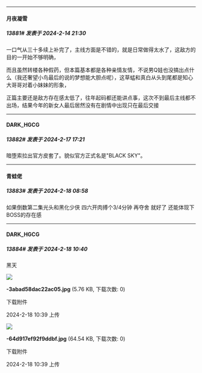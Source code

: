 
*****

####  月夜凝雪  
##### 13881#       发表于 2024-2-14 21:30

一口气从三十多续上补完了，主线方面是不错的，就是日常做得太水了，这敌方的目的一开始不够明确，

而且虽然转楼各种假药，但本篇基本都是各种亲情友情，不说男Q娃也没搞出点什么（我还奢望小鸟最后的说的梦想能大胆点呢），这草蜢和真白从头到尾都是知心大哥哥对着小妹妹的形象，

正篇主要还是敌方存在感太低了，往年起码都还能讲点事，这次不到最后主线都不出场，结果今年的新女人最后居然没有在剧情中出现只在最后交接


*****

####  DARK_HGCG  
##### 13882#       发表于 2024-2-17 17:21

暗堕索拉出官方皮套了。貌似官方正式名是"BLACK SKY"。


*****

####  青蛙佬  
##### 13883#       发表于 2024-2-18 08:58

如果倒数第二集光头和黑化少侠 四六开肉搏个3/4分钟 再夺舍 就好了 还能体现下BOSS的存在感 


*****

####  DARK_HGCG  
##### 13884#       发表于 2024-2-18 10:40

黑天

<img src="https://img.saraba1st.com/forum/202402/18/103947w5bbylzyl5hq2yzz.jpg" referrerpolicy="no-referrer">

<strong>-3abad58dac22ac05.jpg</strong> (5.76 KB, 下载次数: 0)

下载附件

2024-2-18 10:39 上传

<img src="https://img.saraba1st.com/forum/202402/18/103957ctsqbq32kjwe2zst.jpg" referrerpolicy="no-referrer">

<strong>-64d917ef92f9ddbf.jpg</strong> (64.54 KB, 下载次数: 0)

下载附件

2024-2-18 10:39 上传

